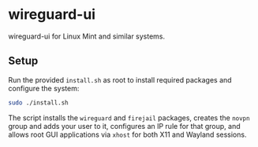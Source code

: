 # wireguard-ui

wireguard-ui for Linux Mint and similar systems.

## Setup

Run the provided `install.sh` as root to install required packages and configure the system:

```bash
sudo ./install.sh
```

The script installs the `wireguard` and `firejail` packages, creates the `novpn` group and adds your user to it, configures an IP rule for that group, and allows root GUI applications via `xhost` for both X11 and Wayland sessions.
